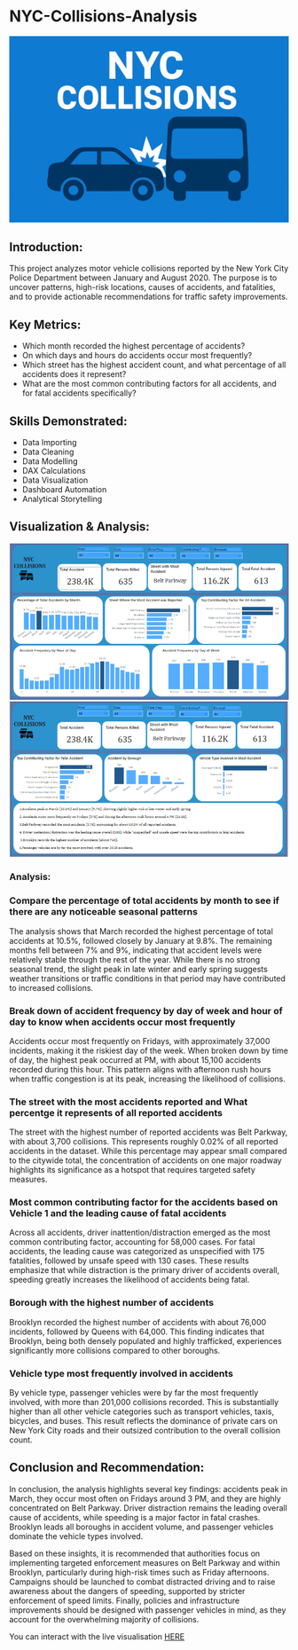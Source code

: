 # NYC-Collisions-Analysis

![](https://github.com/Makindetitilayo/NYC-Collisions-Analysis/blob/main/NYC%20collisions.png)

## Introduction:

This project analyzes motor vehicle collisions reported by the New York City Police Department between January and August 2020.
The purpose is to uncover patterns, high-risk locations, causes of accidents, and fatalities, and to provide actionable recommendations for traffic safety improvements.

## Key Metrics:

- Which month recorded the highest percentage of accidents?
- On which days and hours do accidents occur most frequently?
- Which street has the highest accident count, and what percentage of all accidents does it represent?
- What are the most common contributing factors for all accidents, and for fatal accidents specifically?

## Skills Demonstrated:

- Data Importing
- Data Cleaning 
- Data Modelling
- DAX Calculations
- Data Visualization
- Dashboard Automation
- Analytical Storytelling

## Visualization & Analysis:

![](https://github.com/Makindetitilayo/NYC-Collisions-Analysis/blob/main/Screenshot%202025-09-09%20140355.png)  ![](https://github.com/Makindetitilayo/NYC-Collisions-Analysis/blob/main/Screenshot%202025-09-09%20140408.png)

### Analysis:

### Compare the percentage of total accidents by month to see if there are any noticeable seasonal patterns

The analysis shows that March recorded the highest percentage of total accidents at 10.5%, followed closely by January at 9.8%. The remaining months fell between 7% and 9%, indicating that accident levels were relatively stable through the rest of the year. While there is no strong seasonal trend, the slight peak in late winter and early spring suggests weather transitions or traffic conditions in that period may have contributed to increased collisions.

### Break down of accident frequency by day of week and hour of day to know when accidents occur most frequently
Accidents occur most frequently on Fridays, with approximately 37,000 incidents, making it the riskiest day of the week. When broken down by time of day, the highest peak occurred at PM, with about 15,100 accidents recorded during this hour. This pattern aligns with afternoon rush hours when traffic congestion is at its peak, increasing the likelihood of collisions.

### The street with the most accidents reported and What percentge it represents of all reported accidents
The street with the highest number of reported accidents was Belt Parkway, with about 3,700 collisions. This represents roughly 0.02% of all reported accidents in the dataset. While this percentage may appear small compared to the citywide total, the concentration of accidents on one major roadway highlights its significance as a hotspot that requires targeted safety measures.

### Most common contributing factor for the accidents based on Vehicle 1 and the leading cause of fatal accidents
Across all accidents, driver inattention/distraction emerged as the most common contributing factor, accounting for 58,000 cases. For fatal accidents, the leading cause was categorized as unspecified with 175 fatalities, followed by unsafe speed with 130 cases. These results emphasize that while distraction is the primary driver of accidents overall, speeding greatly increases the likelihood of accidents being fatal.

### Borough with the highest number of accidents
Brooklyn recorded the highest number of accidents with about 76,000 incidents, followed by Queens with 64,000. This finding indicates that Brooklyn, being both densely populated and highly trafficked, experiences significantly more collisions compared to other boroughs.

### Vehicle type most frequently involved in accidents
By vehicle type, passenger vehicles were by far the most frequently involved, with more than 201,000 collisions recorded. This is substantially higher than all other vehicle categories such as transport vehicles, taxis, bicycles, and buses. This result reflects the dominance of private cars on New York City roads and their outsized contribution to the overall collision count.

## Conclusion and Recommendation:

In conclusion, the analysis highlights several key findings: accidents peak in March, they occur most often on Fridays around 3 PM, and they are highly concentrated on Belt Parkway. Driver distraction remains the leading overall cause of accidents, while speeding is a major factor in fatal crashes. Brooklyn leads all boroughs in accident volume, and passenger vehicles dominate the vehicle types involved.

Based on these insights, it is recommended that authorities focus on implementing targeted enforcement measures on Belt Parkway and within Brooklyn, particularly during high-risk times such as Friday afternoons. Campaigns should be launched to combat distracted driving and to raise awareness about the dangers of speeding, supported by stricter enforcement of speed limits. Finally, policies and infrastructure improvements should be designed with passenger vehicles in mind, as they account for the overwhelming majority of collisions.

You can interact with the live visualisation [HERE](https://github.com/Makindetitilayo/NYC-Collisions-Analysis/blob/main/Nyc%20collisions.pbix)
